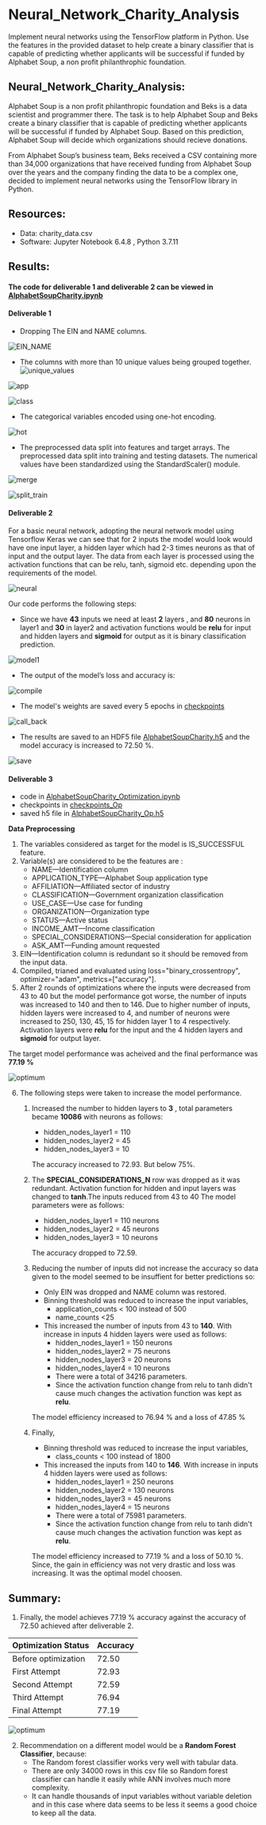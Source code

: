 # Neural_Network_Charity_Analysis
Implement neural networks using the TensorFlow platform in Python.  Use the features in the provided dataset to help create a binary classifier that is capable of predicting whether applicants will be successful if funded by Alphabet Soup, a non profit philanthrophic foundation.

## Neural_Network_Charity_Analysis:
Alphabet Soup is a non profit philanthropic foundation and Beks is a data scientist and programmer there. The task is to help Alphabet Soup and Beks create a binary classifier that is capable of predicting whether applicants will be successful if funded by Alphabet Soup. Based on  this prediction, Alphabet Soup will decide which organizations should recieve donations.

From Alphabet Soup’s business team, Beks received a CSV containing more than 34,000 organizations that have received funding from Alphabet Soup over the years and the company finding the data to be a complex one, decided to implement neural networks using the TensorFlow library in Python.

## Resources:
* Data: charity_data.csv
* Software: Jupyter Notebook 6.4.8 , Python 3.7.11 

## Results:
#### The code for deliverable 1 and deliverable 2 can be viewed in [AlphabetSoupCharity.ipynb](https://github.com/sucharita1/Neural_Network_Charity_Analysis/blob/069be6b4e556615909b53b69f06368096855893a/AlphabetSoupCharity.ipynb)

####  Deliverable 1
* Dropping The EIN and NAME columns.

![EIN_NAME](https://github.com/sucharita1/Neural_Network_Charity_Analysis/blob/069be6b4e556615909b53b69f06368096855893a/Resources/Images/EIN_NAME.png)

* The columns with more than 10 unique values being grouped together.
![unique_values](https://github.com/sucharita1/Neural_Network_Charity_Analysis/blob/069be6b4e556615909b53b69f06368096855893a/Resources/Images/unique_values.png)

![app](https://github.com/sucharita1/Neural_Network_Charity_Analysis/blob/069be6b4e556615909b53b69f06368096855893a/Resources/Images/app.png)

![class](https://github.com/sucharita1/Neural_Network_Charity_Analysis/blob/069be6b4e556615909b53b69f06368096855893a/Resources/Images/class.png)


* The categorical variables encoded using one-hot encoding.

![hot](https://github.com/sucharita1/Neural_Network_Charity_Analysis/blob/069be6b4e556615909b53b69f06368096855893a/Resources/Images/hot.png)

* The preprocessed data split into features and target arrays. The preprocessed data split into training and testing datasets. The numerical values have been standardized using the StandardScaler() module.

![merge](https://github.com/sucharita1/Neural_Network_Charity_Analysis/blob/069be6b4e556615909b53b69f06368096855893a/Resources/Images/merge.png)

![split_train](https://github.com/sucharita1/Neural_Network_Charity_Analysis/blob/069be6b4e556615909b53b69f06368096855893a/Resources/Images/split_train.png)

#### Deliverable 2
For a basic neural network, adopting the neural network model using Tensorflow Keras we can see that for 2 inputs the model would look would have one input layer, a hidden layer which had 2-3 times neurons as that of input and the output layer. The data from each layer is processed using the activation functions that can be relu, tanh, sigmoid etc. 
depending upon the requirements of the model.

![neural](https://github.com/sucharita1/Neural_Network_Charity_Analysis/blob/069be6b4e556615909b53b69f06368096855893a/Resources/Images/neural.png)

Our code performs the following steps:
* Since we have **43** inputs we need at least **2** layers , and **80** neurons in layer1 and **30** in layer2 and activation functions would be **relu** for input and hidden layers and **sigmoid** for output as it is binary classification prediction.

![model1](https://github.com/sucharita1/Neural_Network_Charity_Analysis/blob/069be6b4e556615909b53b69f06368096855893a/Resources/Images/model1.png)

* The output of the model’s loss and accuracy is:

![compile](https://github.com/sucharita1/Neural_Network_Charity_Analysis/blob/069be6b4e556615909b53b69f06368096855893a/Resources/Images/compile.png)

* The model's weights are saved every 5 epochs in [checkpoints](https://github.com/sucharita1/Neural_Network_Charity_Analysis/tree/main/checkpoints)

![call_back](https://github.com/sucharita1/Neural_Network_Charity_Analysis/blob/069be6b4e556615909b53b69f06368096855893a/Resources/Images/call_back.png)

* The results are saved to an HDF5 file [AlphabetSoupCharity.h5](https://github.com/sucharita1/Neural_Network_Charity_Analysis/blob/069be6b4e556615909b53b69f06368096855893a/AlphabetSoupCharity.h5) and the model accuracy is increased to 72.50 %.

![save](https://github.com/sucharita1/Neural_Network_Charity_Analysis/blob/069be6b4e556615909b53b69f06368096855893a/Resources/Images/save.png)


#### Deliverable 3
* code in [AlphabetSoupCharity_Optimization.ipynb](https://github.com/sucharita1/Neural_Network_Charity_Analysis/blob/3b152d6198c12ddbe64677b2caf042380227152b/AlphabetSoupCharity_Optimization.ipynb)
* checkpoints in [checkpoints_Op](https://github.com/sucharita1/Neural_Network_Charity_Analysis/tree/main/checkpoints_Op)
* saved h5 file in [AlphabetSoupCharity_Op.h5](https://github.com/sucharita1/Neural_Network_Charity_Analysis/blob/069be6b4e556615909b53b69f06368096855893a/AlphabetSoupCharity_Op.h5)

**Data Preprocessing**
1. The variables considered as target for the model is IS_SUCCESSFUL feature.
2. Variable(s) are considered to be the features are :
    - NAME—Identification column
    - APPLICATION_TYPE—Alphabet Soup application type
    - AFFILIATION—Affiliated sector of industry
    - CLASSIFICATION—Government organization classification
    - USE_CASE—Use case for funding
    - ORGANIZATION—Organization type
    - STATUS—Active status
    - INCOME_AMT—Income classification
    - SPECIAL_CONSIDERATIONS—Special consideration for application
    - ASK_AMT—Funding amount requested
3. EIN—Identification column is redundant so it should be removed from the input data.
4. Compiled, trianed and evaluated using loss="binary_crossentropy", optimizer="adam", metrics=["accuracy"].
5. After 2 rounds of optimizations where the inputs were decreased from 43 to 40 but the model performance got worse, the number of inputs was increased to 140 and then to 146. Due to higher number of inputs, hidden layers were increased to 4, and number of neurons were increased to 250, 130, 45, 15 for hidden layer 1 to 4 respectively. Activation layers were **relu** for the input and the 4 hidden layers and **sigmoid** for output layer. 

The target model performance was acheived and the final performance was **77.19 %**

![optimum](https://github.com/sucharita1/Neural_Network_Charity_Analysis/blob/069be6b4e556615909b53b69f06368096855893a/Resources/Images/optimum.png)

6. The following steps were taken to increase the model performance.
    1. Increased the number to hidden layers to **3** , total parameters became **10086** with neurons as follows:
        * hidden_nodes_layer1 = 110
        * hidden_nodes_layer2 = 45
        * hidden_nodes_layer3 = 10

    	The accuracy increased to 72.93. But below 75%.
    
    2. The **SPECIAL_CONSIDERATIONS_N** row was dropped as it was redundant. Activation function for hidden and input layers was changed to **tanh**.The inputs reduced from 43 to 40 The model parameters were as follows:
        * hidden_nodes_layer1 = 110 neurons
        * hidden_nodes_layer2 = 45 neurons
        * hidden_nodes_layer3 = 10 neurons

    	The accuracy dropped to 72.59. 

    3. Reducing the number of inputs did not increase the accuracy so data given to the model seemed to be insuffient for better predictions so:
        * Only EIN was dropped and NAME column was restored.
        * Binning threshold was reduced to increase the input variables, 
            - application_counts < 100 instead of 500
            - name_counts <25 
        * This increased the number of inputs from 43 to **140**. With increase in inputs 4 hidden layers were used as follows:
            - hidden_nodes_layer1 = 150 neurons
            - hidden_nodes_layer2 = 75 neurons
            - hidden_nodes_layer3 = 20 neurons
            - hidden_nodes_layer4 = 10 neurons
            - There were a total of 34216 parameters.
            - Since the activation function change from relu to tanh didn't cause much changes the activation function was kept as **relu**. 

    	The model efficiency increased to 76.94 % and a loss of 47.85 %

    4. Finally, 
        * Binning threshold was reduced to increase the input variables, 
            - class_counts < 100 instead of 1800
        * This increased the inputs from 140 to **146**. With increase in inputs 4 hidden layers were used as follows:
            - hidden_nodes_layer1 = 250 neurons
            - hidden_nodes_layer2 = 130 neurons
            - hidden_nodes_layer3 = 45 neurons
            - hidden_nodes_layer4 = 15 neurons
            - There were a total of 75981 parameters.
            - Since the activation function change from relu to tanh didn't cause much changes the activation function was kept as **relu**. 

    	The model efficiency increased to 77.19 % and a loss of 50.10 %. Since, the gain in efficiency was not very drastic and loss was increasing. It was the optimal model 	choosen.


## Summary:
1. Finally, the model achieves 77.19 % accuracy against the accuracy of 72.50 achieved after deliverable 2.

| Optimization Status | Accuracy |
| --- | --- |
| Before optimization     |72.50    |
| First Attempt	          |72.93    |	
| Second Attempt          |72.59    |	
| Third Attempt           |76.94    |	
| Final Attempt           |77.19    |
			

![optimum](https://github.com/sucharita1/Neural_Network_Charity_Analysis/blob/069be6b4e556615909b53b69f06368096855893a/Resources/Images/optimum.png)

2. Recommendation on a different model would be a **Random Forest Classifier**, because:
    - The Random forest classifier works very well with tabular data.
    - There are only 34000 rows in this csv file so Random forest classifier can handle it easily while ANN involves much more complexity.
    - It can handle thousands of input variables without variable deletion and in this case where data seems to be less it seems a good choice to keep all the data.
